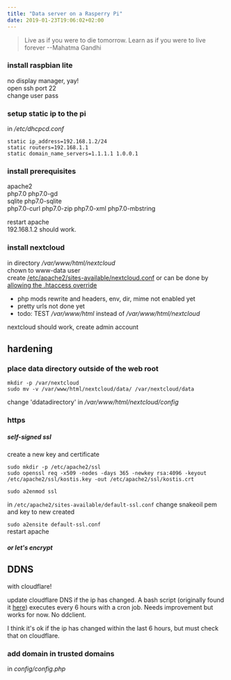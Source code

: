 ```yaml
---
title: "Data server on a Rasperry Pi"
date: 2019-01-23T19:06:02+02:00
---
```


> Live as if you were to die tomorrow. Learn as if you were to live forever --Mahatma Gandhi

### install raspbian lite
no display manager, yay!  
open ssh port 22  
change user pass

### setup static ip to the pi
in */etc/dhcpcd.conf*
```
static ip_address=192.168.1.2/24
static routers=192.168.1.1
static domain_name_servers=1.1.1.1 1.0.0.1
```

### install prerequisites
apache2  
php7.0 php7.0-gd  
sqlite php7.0-sqlite  
php7.0-curl php7.0-zip php7.0-xml php7.0-mbstring  

restart apache  
192.168.1.2 should work.

### install nextcloud
in directory */var/www/html/nextcloud*  
chown to www-data user  
create [/etc/apache2/sites-available/nextcloud.conf](https://docs.nextcloud.com/server/stable/admin_manual/installation/source_installation.html#apache-web-server-configuration)
or can be done by [allowing the .htaccess override](https://pimylifeup.com/raspberry-pi-nextcloud-server/)

* php mods rewrite and headers, env, dir, mime not enabled yet
* pretty urls not done yet
* todo: TEST */var/www/html* instead of */var/www/html/nextcloud*

nextcloud should work, create admin account

## hardening
### place data directory outside of the web root
```
mkdir -p /var/nextcloud
sudo mv -v /var/www/html/nextcloud/data/ /var/nextcloud/data
```
change 'ddatadirectory' in */var/www/html/nextcloud/config*

### https
##### self-signed ssl
create a new key and certificate
```
sudo mkdir -p /etc/apache2/ssl
sudo openssl req -x509 -nodes -days 365 -newkey rsa:4096 -keyout /etc/apache2/ssl/kostis.key -out /etc/apache2/ssl/kostis.crt

sudo a2enmod ssl
```
in `/etc/apache2/sites-available/default-ssl.conf` change snakeoil pem and key to new created  

`sudo a2ensite default-ssl.conf`  
restart apache

##### or let's encrypt

## DDNS
with cloudflare!  

update cloudflare DNS if the ip has changed. A bash script (originally found it [here](https://gist.github.com/TheFirsh/c9f72970eaae3aec04beb1106cc304bc)) executes every 6 hours with a cron job. Needs improvement but works for now. No ddclient.

I think it's ok if the ip has changed within the last 6 hours, but must check that on cloudflare.

### add domain in trusted domains
in *config/config.php*
